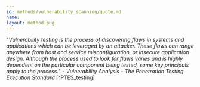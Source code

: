 ```yaml
---
id: methods/vulnerability_scanning/quote.md
name: 
layout: method.pug
---
```


"*Vulnerability testing is the process of discovering flaws in systems and applications which can be leveraged by an attacker. These flaws can range anywhere from host and service misconfiguration, or insecure application design. Although the process used to look for flaws varies and is highly dependent on the particular component being tested, some key principals apply to the process.*" - _Vulnerability Analysis - The Penetration Testing Execution Standard_ [^PTES_testing] 

